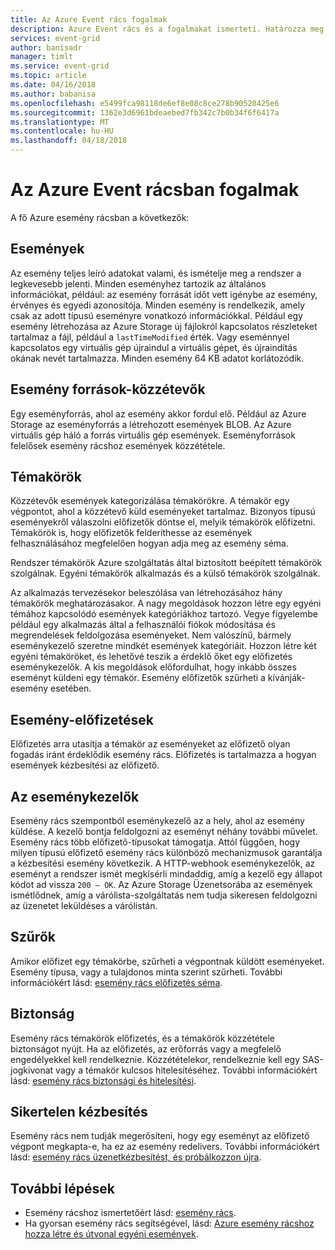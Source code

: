 ```yaml
---
title: Az Azure Event rács fogalmak
description: Azure Event rács és a fogalmakat ismerteti. Határozza meg az esemény rács több kulcsfontosságú összetevők.
services: event-grid
author: banisadr
manager: timlt
ms.service: event-grid
ms.topic: article
ms.date: 04/16/2018
ms.author: babanisa
ms.openlocfilehash: e5499fca98118de6ef8e08c8ce278b90520425e6
ms.sourcegitcommit: 1362e3d6961bdeaebed7fb342c7b0b34f6f6417a
ms.translationtype: MT
ms.contentlocale: hu-HU
ms.lasthandoff: 04/18/2018
---
```

# <a name="concepts-in-azure-event-grid"></a>Az Azure Event rácsban fogalmak

A fő Azure esemény rácsban a következők:

## <a name="events"></a>Események

Az esemény teljes leíró adatokat valami, és ismételje meg a rendszer a legkevesebb jelenti. Minden eseményhez tartozik az általános információkat, például: az esemény forrását időt vett igénybe az esemény, érvényes és egyedi azonosítója. Minden esemény is rendelkezik, amely csak az adott típusú eseményre vonatkozó információkkal. Például egy esemény létrehozása az Azure Storage új fájlokról kapcsolatos részleteket tartalmaz a fájl, például a `lastTimeModified` érték. Vagy eseménnyel kapcsolatos egy virtuális gép újraindul a virtuális gépet, és újraindítás okának nevét tartalmazza. Minden esemény 64 KB adatot korlátozódik.

## <a name="event-sourcespublishers"></a>Esemény források-közzétevők

Egy eseményforrás, ahol az esemény akkor fordul elő. Például az Azure Storage az eseményforrás a létrehozott események BLOB. Az Azure virtuális gép háló a forrás virtuális gép események. Eseményforrások felelősek esemény rácshoz események közzététele.

## <a name="topics"></a>Témakörök

Közzétevők események kategorizálása témakörökre. A témakör egy végpontot, ahol a közzétevő küld eseményeket tartalmaz. Bizonyos típusú eseményekről válaszolni előfizetők döntse el, melyik témakörök előfizetni. Témakörök is, hogy előfizetők felderíthesse az események felhasználásához megfelelően hogyan adja meg az esemény séma.

Rendszer témakörök Azure szolgáltatás által biztosított beépített témakörök szolgálnak. Egyéni témakörök alkalmazás és a külső témakörök szolgálnak.

Az alkalmazás tervezésekor beleszólása van létrehozásához hány témakörök meghatározásakor. A nagy megoldások hozzon létre egy egyéni témához kapcsolódó események kategóriákhoz tartozó. Vegye figyelembe például egy alkalmazás által a felhasználói fiókok módosítása és megrendelések feldolgozása eseményeket. Nem valószínű, bármely eseménykezelő szeretne mindkét események kategóriáit. Hozzon létre két egyéni témaköröket, és lehetővé teszik a érdeklő őket egy előfizetés eseménykezelők. A kis megoldások előfordulhat, hogy inkább összes eseményt küldeni egy témakör. Esemény előfizetők szűrheti a kívánják-esemény esetében.

## <a name="event-subscriptions"></a>Esemény-előfizetések

Előfizetés arra utasítja a témakör az eseményeket az előfizető olyan fogadás iránt érdeklődik esemény rács. Előfizetés is tartalmazza a hogyan események kézbesítési az előfizető.

## <a name="event-handlers"></a>Az eseménykezelők

Esemény rács szempontból eseménykezelő az a hely, ahol az esemény küldése. A kezelő bontja feldolgozni az eseményt néhány további művelet. Esemény rács több előfizető-típusokat támogatja. Attól függően, hogy milyen típusú előfizető esemény rács különböző mechanizmusok garantálja a kézbesítési esemény következik. A HTTP-webhook eseménykezelők, az eseményt a rendszer ismét megkísérli mindaddig, amíg a kezelő egy állapot kódot ad vissza `200 – OK`. Az Azure Storage Üzenetsorába az események ismétlődnek, amíg a várólista-szolgáltatás nem tudja sikeresen feldolgozni az üzenetet leküldéses a várólistán.

## <a name="filters"></a>Szűrők

Amikor előfizet egy témakörbe, szűrheti a végpontnak küldött eseményeket. Esemény típusa, vagy a tulajdonos minta szerint szűrheti. További információkért lásd: [esemény rács előfizetés séma](subscription-creation-schema.md).

## <a name="security"></a>Biztonság

Esemény rács témakörök előfizetés, és a témakörök közzététele biztonságot nyújt. Ha az előfizetés, az erőforrás vagy a megfelelő engedélyekkel kell rendelkeznie. Közzétételekor, rendelkeznie kell egy SAS-jogkivonat vagy a témakör kulcsos hitelesítéséhez. További információkért lásd: [esemény rács biztonsági és hitelesítési](security-authentication.md).

## <a name="failed-delivery"></a>Sikertelen kézbesítés

Esemény rács nem tudják megerősíteni, hogy egy eseményt az előfizető végpont megkapta-e, ha ez az esemény redelivers. További információkért lásd: [esemény rács üzenetkézbesítést, és próbálkozzon újra](delivery-and-retry.md).

## <a name="next-steps"></a>További lépések

* Esemény rácshoz ismertetőért lásd: [esemény rács](overview.md).
* Ha gyorsan esemény rács segítségével, lásd: [Azure esemény rácshoz hozza létre és útvonal egyéni események](custom-event-quickstart.md).

